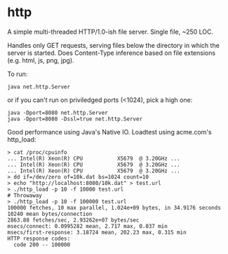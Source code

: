# http
A simple multi-threaded HTTP/1.0-ish file server. Single file, ~250 LOC.

Handles only GET requests, serving files below the directory in which
the server is started.  Does Content-Type inference based on file
extensions (e.g. html, js, png, jpg).

To run:
```
java net.http.Server
```

or if you can't run on priviledged ports (<1024), pick a high one:

```
java -Dport=8080 net.http.Server
java -Dport=8080 -Dssl=true net.http.Server
```

Good performance using Java's Native IO.  Loadtest using acme.com's http_load:

```
> cat /proc/cpuinfo
... Intel(R) Xeon(R) CPU           X5679  @ 3.20GHz ...
... Intel(R) Xeon(R) CPU           X5679  @ 3.20GHz ...
... Intel(R) Xeon(R) CPU           X5679  @ 3.20GHz ...
> dd if=/dev/zero of=10k.dat bs=1024 count=10
> echo "http://localhost:8080/10k.dat" > test.url
> ./http_load -p 10 -f 10000 test.url
# Throwaway
> ./http_load -p 10 -f 100000 test.url
100000 fetches, 10 max parallel, 1.024e+09 bytes, in 34.9176 seconds
10240 mean bytes/connection
2863.88 fetches/sec, 2.93262e+07 bytes/sec
msecs/connect: 0.0995282 mean, 2.717 max, 0.037 min
msecs/first-response: 3.18724 mean, 202.23 max, 0.315 min
HTTP response codes:
  code 200 -- 100000
```
